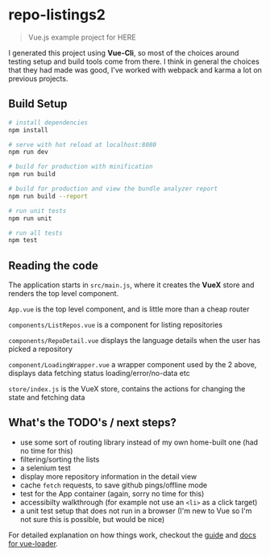 # repo-listings2

> Vue.js example project for HERE

I generated this project using **Vue-Cli**, so most of the choices around testing setup and build tools come from there.
I think in general the choices that they had made was good, I've worked with webpack and karma a lot on previous projects.

## Build Setup

``` bash
# install dependencies
npm install

# serve with hot reload at localhost:8080
npm run dev

# build for production with minification
npm run build

# build for production and view the bundle analyzer report
npm run build --report

# run unit tests
npm run unit

# run all tests
npm test
```

## Reading the code

The application starts in `src/main.js`, where it creates the **VueX** store and renders the top level component.

`App.vue` is the top level component, and is little more than a cheap router

`components/ListRepos.vue` is a component for listing repositories

`components/RepoDetail.vue` displays the language details when the user has picked a repository

`component/LoadingWrapper.vue` a wrapper component used by the 2 above, displays data fetching status loading/error/no-data etc

`store/index.js` is the VueX store, contains the actions for changing the state and fetching data

## What's the TODO's / next steps?

- use some sort of routing library instead of my own home-built one (had no time for this)
- filtering/sorting the lists
- a selenium test
- display more repository information in the detail view
- cache `fetch` requests, to save github pings/offline mode
- test for the App container (again, sorry no time for this)
- accessibilty walkthrough (for example not use an `<li>` as a click target)
- a unit test setup that does not run in a browser (I'm new to Vue so I'm not sure this is possible, but would be nice)

For detailed explanation on how things work, checkout the [guide](http://vuejs-templates.github.io/webpack/) and [docs for vue-loader](http://vuejs.github.io/vue-loader).
